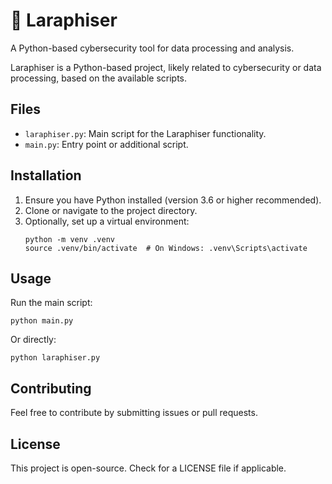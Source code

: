 # 🚀 Laraphiser

A Python-based cybersecurity tool for data processing and analysis.

Laraphiser is a Python-based project, likely related to cybersecurity or data processing, based on the available scripts.

## Files

- `laraphiser.py`: Main script for the Laraphiser functionality.
- `main.py`: Entry point or additional script.

## Installation

1. Ensure you have Python installed (version 3.6 or higher recommended).
2. Clone or navigate to the project directory.
3. Optionally, set up a virtual environment:
   ```
   python -m venv .venv
   source .venv/bin/activate  # On Windows: .venv\Scripts\activate
   ```

## Usage

Run the main script:
```
python main.py
```

Or directly:
```
python laraphiser.py
```

## Contributing

Feel free to contribute by submitting issues or pull requests.

## License

This project is open-source. Check for a LICENSE file if applicable.